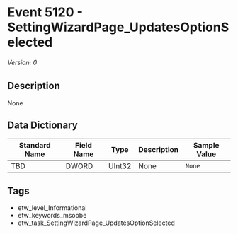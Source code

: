 # Event 5120 - SettingWizardPage_UpdatesOptionSelected
###### Version: 0

## Description
None

## Data Dictionary
|Standard Name|Field Name|Type|Description|Sample Value|
|---|---|---|---|---|
|TBD|DWORD|UInt32|None|`None`|

## Tags
* etw_level_Informational
* etw_keywords_msoobe
* etw_task_SettingWizardPage_UpdatesOptionSelected